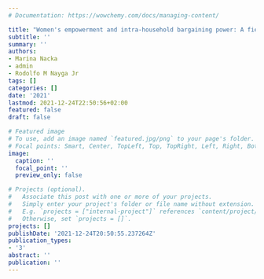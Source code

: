 ```yaml
---
# Documentation: https://wowchemy.com/docs/managing-content/

title: "Women's empowerment and intra-household bargaining power: A field experiment with agricultural households"
subtitle: ''
summary: ''
authors:
- Marina Nacka
- admin
- Rodolfo M Nayga Jr
tags: []
categories: []
date: '2021'
lastmod: 2021-12-24T22:50:56+02:00
featured: false
draft: false

# Featured image
# To use, add an image named `featured.jpg/png` to your page's folder.
# Focal points: Smart, Center, TopLeft, Top, TopRight, Left, Right, BottomLeft, Bottom, BottomRight.
image:
  caption: ''
  focal_point: ''
  preview_only: false

# Projects (optional).
#   Associate this post with one or more of your projects.
#   Simply enter your project's folder or file name without extension.
#   E.g. `projects = ["internal-project"]` references `content/project/deep-learning/index.md`.
#   Otherwise, set `projects = []`.
projects: []
publishDate: '2021-12-24T20:50:55.237264Z'
publication_types: 
- '3'
abstract: ''
publication: ''
---
```


